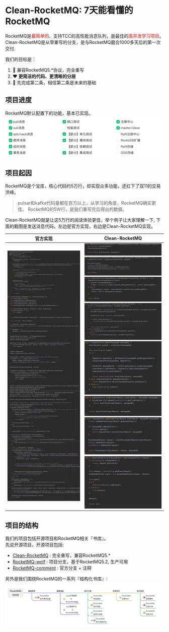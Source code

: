 # Clean-RocketMQ: 7天能看懂的RocketMQ 
RocketMQ是<strong style="color:#D55F5B;">最简单的</strong>、支持TCC的高性能消息队列，是最佳的<strong style="color:#D55F5B;">高并发学习项目</strong>。<br />
Clean-RocketMQ是从零重写的分支，是与RocketMQ磨合1000多天后的第一次交付.

我们的目标是：
1. :rocket: 兼容RocketMQ5.*协议，完全重写
2. :heart: <strong>更简洁的代码、更清晰的分层</strong>
3. :brain: 先完成第二条，相信第二条是未来的基础

## 项目进度
RocketMQ默认配置下的功能，基本已实现。
![项目进度](/docs/cn/img/wolfmq-progress.png "项目进度")

## 项目起因
RocketMQ是个宝库，核心代码约5万行，却实现众多功能，还扛下了双11的交易洪峰。
> pulsar和kafka代码量都在百万以上，从学习的角度，RocketMQ确实更佳。
> RocketMQ的5W行，是我们重写完后得出的数据。

Clean-RocketMQ就是让这5万行的阅读体验更佳，举个例子让大家理解一下,
下面的截图是发送消息代码，左边是官方实现，右边是Clean-RocketMQ实现。


| 官方实现 | Clean-RocketMQ |
|------|------|
| <img src="/docs/code/rocketmq-sendmsg.png" width="300"> | <img src="/docs/code/wolfmq-sendmsg.png" width="300"> |

## 项目的结构
我们的项目包括开源项目和RocketMQ相关『书库』。<br />
先说开源项目，开源项目包括:
* [Clean-RocketMQ](https://github.com/wolforest/clean-rocketmq) : 完全重写，兼容RocketMQ5.*
* [RocketMQ-wolf](https://github.com/wolforest/rocketmq-wolf) : 项目分支，基于RocketMQ5.2, 生产可用
* [RocketMQ-comment](https://github.com/wolforest/rocketmq-comment) : 官方分支 + 注释

另外是我们围绕RocketMQ的一系列『结构化书库』:
![RocketMQ书库](/docs/cn/img/rocketmq-books.png "RocketMQ书库")



